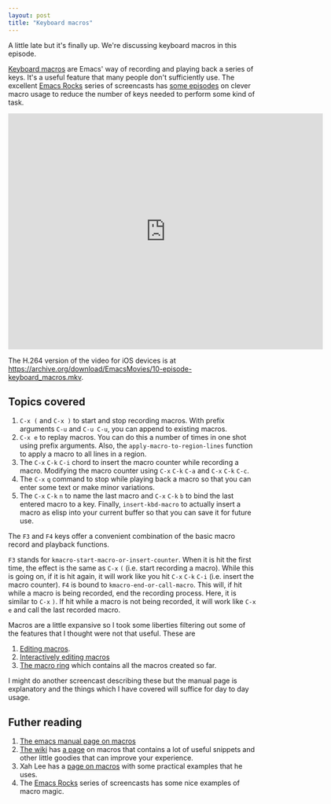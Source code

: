 ```yaml
---
layout: post
title: "Keyboard macros"
---
```


A little late but it's finally up. We're discussing keyboard macros in this episode. 

[Keyboard macros](http://www.gnu.org/software/emacs/manual/html_node/emacs/Keyboard-Macros.html#Keyboard-Macros) are Emacs' way of recording and playing back a series of keys. It's a useful feature that many people don't sufficiently use. The excellent [Emacs Rocks](http://emacsrocks.com/) series of screencasts has [some episodes](http://emacsrocks.com/e02.html) on clever macro usage to reduce the number of keys needed to perform some kind of task. 

<iframe src="https://archive.org/embed/EmacsMovies/10-episode-keyboard_macros.webm" width="640" height="480" frameborder="0"></iframe>

The H.264 version of the video for iOS devices is at <https://archive.org/download/EmacsMovies/10-episode-keyboard_macros.mkv>.

Topics covered
--------------

1. `C-x (` and `C-x )` to start and stop recording macros. With prefix arguments `C-u` and `C-u C-u`, you can append to existing macros. 
1. `C-x e` to replay macros. You can do this a number of times in one shot using prefix arguments. Also, the `apply-macro-to-region-lines` function to apply a macro to all lines in a region.
1. The `C-x` `C-k` `C-i` chord to insert the macro counter while recording a macro. Modifying the macro counter using `C-x` `C-k` `C-a` and `C-x` `C-k` `C-c`. 
1. The `C-x` `q` command to stop while playing back a macro so that you can enter some text or make minor variations. 
1. The `C-x` `C-k` `n` to name the last macro and `C-x` `C-k` `b` to bind the last entered macro to a key. Finally, `insert-kbd-macro` to actually insert a macro as elisp into your current buffer so that you can save it for future use. 

The `F3` and `F4` keys offer a convenient combination of the basic macro record and playback functions. 

`F3` stands for `kmacro-start-macro-or-insert-counter`. When it is hit the first time, the effect is the same as `C-x` `(` (i.e. start recording a macro). While this is going on, if it is hit again, it will work like you hit `C-x` `C-k` `C-i` (i.e. insert the macro counter). 
`F4` is bound to `kmacro-end-or-call-macro`. This will, if hit while a macro is being recorded, end the recording process. Here, it is similar to `C-x` `)`. If hit while a macro is not being recorded, it will work like `C-x` `e` and call the last recorded macro. 


Macros are a little expansive so I took some liberties filtering out some of the features that I thought were not that useful. These are

1. [Editing macros](http://www.gnu.org/software/emacs/manual/html_node/emacs/Edit-Keyboard-Macro.html#Edit-Keyboard-Macro).
1. [Interactively editing macros](http://www.gnu.org/software/emacs/manual/html_node/emacs/Keyboard-Macro-Step_002dEdit.html#Keyboard-Macro-Step_002dEdit)
1. [The macro ring](http://www.gnu.org/software/emacs/manual/html_node/emacs/Keyboard-Macro-Ring.html#Keyboard-Macro-Ring) which contains all the macros created so far. 

I might do another screencast describing these but the manual page is explanatory and the things which I have covered will suffice for day to day usage. 

Futher reading
--------------

1. [The emacs manual page on macros](http://www.gnu.org/software/emacs/manual/html_node/emacs/Keyboard-Macros.html#Keyboard-Macros)
1. [The wiki](http://emacswiki.org) has [a page](http://emacswiki.org/emacs/KeyboardMacros) on macros that contains a lot of useful snippets and other little goodies that can improve your experience. 
1. Xah Lee has a [page on macros](http://ergoemacs.org/emacs/emacs_macro_example.html) with some practical examples that he uses.
1. The [Emacs Rocks](http://emacsrocks.com/) series of screencasts has some nice examples of macro magic. 

